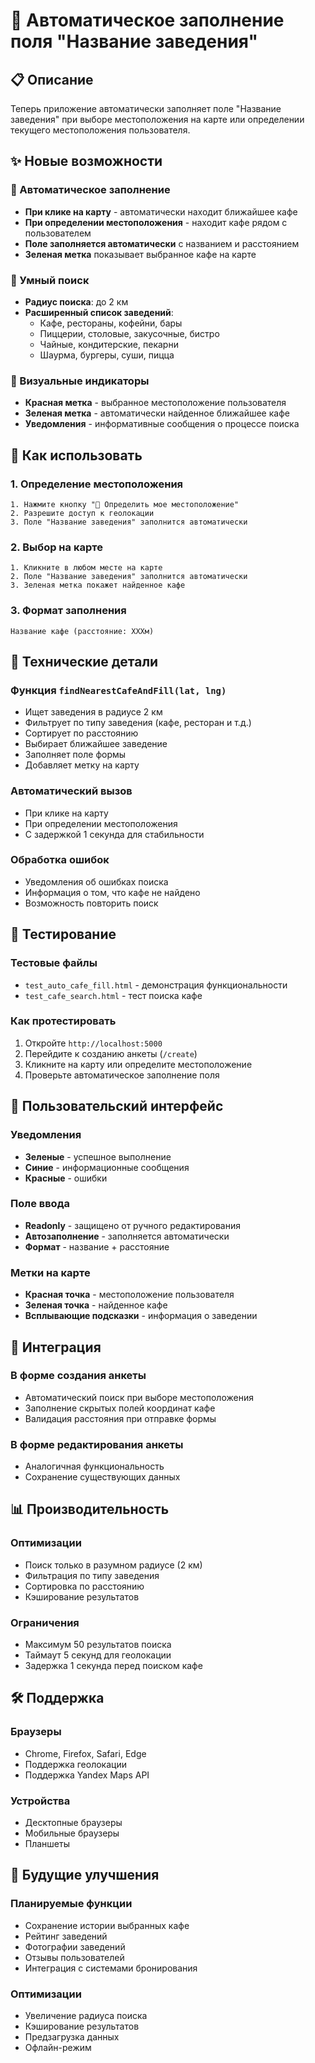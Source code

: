 # 🏪 Автоматическое заполнение поля "Название заведения"

## 📋 Описание

Теперь приложение автоматически заполняет поле "Название заведения" при выборе местоположения на карте или определении текущего местоположения пользователя.

## ✨ Новые возможности

### 🔄 Автоматическое заполнение
- **При клике на карту** - автоматически находит ближайшее кафе
- **При определении местоположения** - находит кафе рядом с пользователем
- **Поле заполняется автоматически** с названием и расстоянием
- **Зеленая метка** показывает выбранное кафе на карте

### 🎯 Умный поиск
- **Радиус поиска**: до 2 км
- **Расширенный список заведений**:
  - Кафе, рестораны, кофейни, бары
  - Пиццерии, столовые, закусочные, бистро
  - Чайные, кондитерские, пекарни
  - Шаурма, бургеры, суши, пицца

### 📍 Визуальные индикаторы
- **Красная метка** - выбранное местоположение пользователя
- **Зеленая метка** - автоматически найденное ближайшее кафе
- **Уведомления** - информативные сообщения о процессе поиска

## 🚀 Как использовать

### 1. Определение местоположения
```
1. Нажмите кнопку "📍 Определить мое местоположение"
2. Разрешите доступ к геолокации
3. Поле "Название заведения" заполнится автоматически
```

### 2. Выбор на карте
```
1. Кликните в любом месте на карте
2. Поле "Название заведения" заполнится автоматически
3. Зеленая метка покажет найденное кафе
```

### 3. Формат заполнения
```
Название кафе (расстояние: XXXм)
```

## 🔧 Технические детали

### Функция `findNearestCafeAndFill(lat, lng)`
- Ищет заведения в радиусе 2 км
- Фильтрует по типу заведения (кафе, ресторан и т.д.)
- Сортирует по расстоянию
- Выбирает ближайшее заведение
- Заполняет поле формы
- Добавляет метку на карту

### Автоматический вызов
- При клике на карту
- При определении местоположения
- С задержкой 1 секунда для стабильности

### Обработка ошибок
- Уведомления об ошибках поиска
- Информация о том, что кафе не найдено
- Возможность повторить поиск

## 📱 Тестирование

### Тестовые файлы
- `test_auto_cafe_fill.html` - демонстрация функциональности
- `test_cafe_search.html` - тест поиска кафе

### Как протестировать
1. Откройте `http://localhost:5000`
2. Перейдите к созданию анкеты (`/create`)
3. Кликните на карту или определите местоположение
4. Проверьте автоматическое заполнение поля

## 🎨 Пользовательский интерфейс

### Уведомления
- **Зеленые** - успешное выполнение
- **Синие** - информационные сообщения
- **Красные** - ошибки

### Поле ввода
- **Readonly** - защищено от ручного редактирования
- **Автозаполнение** - заполняется автоматически
- **Формат** - название + расстояние

### Метки на карте
- **Красная точка** - местоположение пользователя
- **Зеленая точка** - найденное кафе
- **Всплывающие подсказки** - информация о заведении

## 🔄 Интеграция

### В форме создания анкеты
- Автоматический поиск при выборе местоположения
- Заполнение скрытых полей координат кафе
- Валидация расстояния при отправке формы

### В форме редактирования анкеты
- Аналогичная функциональность
- Сохранение существующих данных

## 📊 Производительность

### Оптимизации
- Поиск только в разумном радиусе (2 км)
- Фильтрация по типу заведения
- Сортировка по расстоянию
- Кэширование результатов

### Ограничения
- Максимум 50 результатов поиска
- Таймаут 5 секунд для геолокации
- Задержка 1 секунда перед поиском кафе

## 🛠️ Поддержка

### Браузеры
- Chrome, Firefox, Safari, Edge
- Поддержка геолокации
- Поддержка Yandex Maps API

### Устройства
- Десктопные браузеры
- Мобильные браузеры
- Планшеты

## 🔮 Будущие улучшения

### Планируемые функции
- Сохранение истории выбранных кафе
- Рейтинг заведений
- Фотографии заведений
- Отзывы пользователей
- Интеграция с системами бронирования

### Оптимизации
- Увеличение радиуса поиска
- Кэширование результатов
- Предзагрузка данных
- Офлайн-режим 